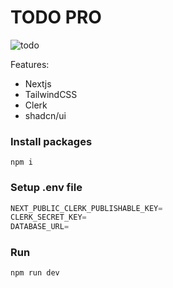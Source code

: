 # TODO PRO

![todo](https://github.com/MarceloMafraBJJ/to-do-pro/assets/84472778/111bda35-6dd6-4825-be19-2302fa009dbd)



Features:

- Nextjs
- TailwindCSS
- Clerk
- shadcn/ui

### Install packages

```shell
npm i
```

### Setup .env file

```js
NEXT_PUBLIC_CLERK_PUBLISHABLE_KEY=
CLERK_SECRET_KEY=
DATABASE_URL=
```

### Run

```shell
npm run dev
```
